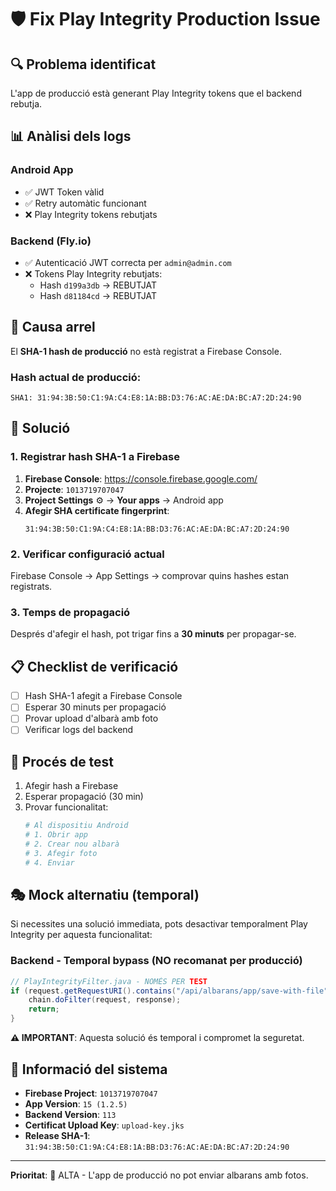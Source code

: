 # 🛡️ Fix Play Integrity Production Issue

## 🔍 **Problema identificat**
L'app de producció està generant Play Integrity tokens que el backend rebutja.

## 📊 **Anàlisi dels logs**

### Android App
- ✅ JWT Token vàlid
- ✅ Retry automàtic funcionant
- ❌ Play Integrity tokens rebutjats

### Backend (Fly.io)
- ✅ Autenticació JWT correcta per `admin@admin.com`
- ❌ Tokens Play Integrity rebutjats:
  - Hash `d199a3db` → REBUTJAT
  - Hash `d81184cd` → REBUTJAT

## 🎯 **Causa arrel**
El **SHA-1 hash de producció** no està registrat a Firebase Console.

### Hash actual de producció:
```
SHA1: 31:94:3B:50:C1:9A:C4:E8:1A:BB:D3:76:AC:AE:DA:BC:A7:2D:24:90
```

## 🔧 **Solució**

### 1. Registrar hash SHA-1 a Firebase

1. **Firebase Console**: https://console.firebase.google.com/
2. **Projecte**: `1013719707047`
3. **Project Settings** ⚙️ → **Your apps** → Android app
4. **Afegir SHA certificate fingerprint**:
   ```
   31:94:3B:50:C1:9A:C4:E8:1A:BB:D3:76:AC:AE:DA:BC:A7:2D:24:90
   ```

### 2. Verificar configuració actual

Firebase Console → App Settings → comprovar quins hashes estan registrats.

### 3. Temps de propagació

Després d'afegir el hash, pot trigar fins a **30 minuts** per propagar-se.

## 📋 **Checklist de verificació**

- [ ] Hash SHA-1 afegit a Firebase Console
- [ ] Esperar 30 minuts per propagació
- [ ] Provar upload d'albarà amb foto
- [ ] Verificar logs del backend

## 🔄 **Procés de test**

1. Afegir hash a Firebase
2. Esperar propagació (30 min)
3. Provar funcionalitat:
   ```bash
   # Al dispositiu Android
   # 1. Obrir app
   # 2. Crear nou albarà
   # 3. Afegir foto
   # 4. Enviar
   ```

## 🎭 **Mock alternatiu (temporal)**

Si necessites una solució immediata, pots desactivar temporalment Play Integrity per aquesta funcionalitat:

### Backend - Temporal bypass (NO recomanat per producció)
```java
// PlayIntegrityFilter.java - NOMÉS PER TEST
if (request.getRequestURI().contains("/api/albarans/app/save-with-file")) {
    chain.doFilter(request, response);
    return;
}
```

**⚠️ IMPORTANT**: Aquesta solució és temporal i compromet la seguretat.

## 📱 **Informació del sistema**

- **Firebase Project**: `1013719707047`
- **App Version**: `15 (1.2.5)`
- **Backend Version**: `113`
- **Certificat Upload Key**: `upload-key.jks`
- **Release SHA-1**: `31:94:3B:50:C1:9A:C4:E8:1A:BB:D3:76:AC:AE:DA:BC:A7:2D:24:90`

---

**Prioritat**: 🔴 ALTA - L'app de producció no pot enviar albarans amb fotos.